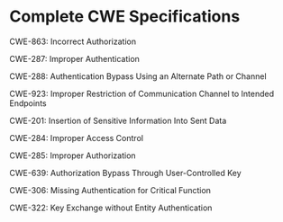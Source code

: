 

# Complete CWE Specifications

CWE-863: Incorrect Authorization

CWE-287: Improper Authentication

CWE-288: Authentication Bypass Using an Alternate Path or Channel

CWE-923: Improper Restriction of Communication Channel to Intended Endpoints

CWE-201: Insertion of Sensitive Information Into Sent Data

CWE-284: Improper Access Control

CWE-285: Improper Authorization

CWE-639: Authorization Bypass Through User-Controlled Key

CWE-306: Missing Authentication for Critical Function

CWE-322: Key Exchange without Entity Authentication